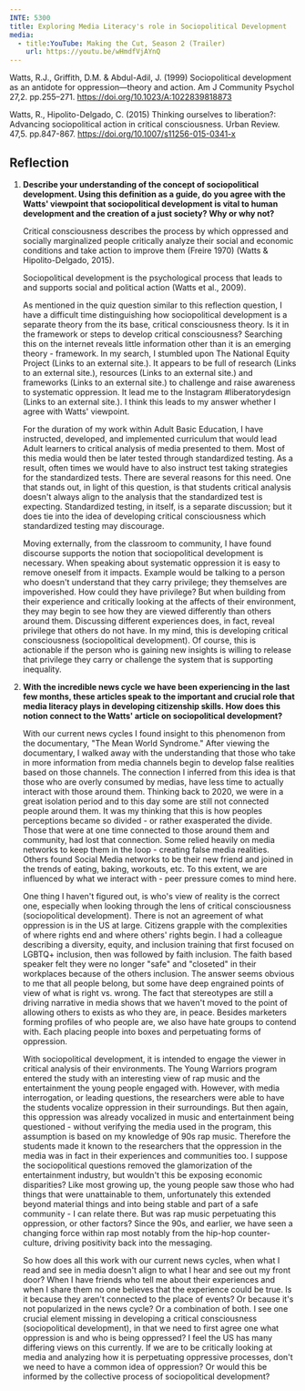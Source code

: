```yaml
---
INTE: 5300
title: Exploring Media Literacy's role in Sociopolitical Development
media:
  - title:YouTube: Making the Cut, Season 2 (Trailer)
    url: https://youtu.be/wHmdfVjAYnQ
---
```


Watts, R.J., Griffith, D.M. & Abdul-Adil, J. (1999) Sociopolitical development as an antidote for oppression—theory and action. Am J Community Psychol 27,2. pp.255–271. <https://doi.org/10.1023/A:1022839818873>

Watts, R., Hipolito-Delgado, C. (2015) Thinking ourselves to liberation?: Advancing sociopolitical action in critical consciousness. Urban Review. 47,5. pp.847-867. <https://doi.org/10.1007/s11256-015-0341-x>

## Reflection

1.  **Describe your understanding of the concept of sociopolitical development. Using this definition as a guide, do you agree with the Watts' viewpoint that sociopolitical development is vital to human development and the creation of a just society? Why or why not?**

    Critical consciousness describes the process by which oppressed and socially marginalized people critically analyze their social and economic conditions and take action to improve them (Freire 1970) (Watts & Hipolito-Delgado, 2015).

    Sociopolitical development is the psychological process that leads to and supports social and political action (Watts et al., 2009).

    As mentioned in the quiz question similar to this reflection question, I have a difficult time distinguishing how sociopolitical development is a separate theory from the its base, critical consciousness theory. Is it in the framework or steps to develop critical consciousness? Searching this on the internet reveals little information other than it is an emerging theory - framework. In my search, I stumbled upon The National Equity Project (Links to an external site.). It appears to be full of research (Links to an external site.), resources (Links to an external site.) and frameworks (Links to an external site.) to challenge and raise awareness to systematic oppression. It lead me to the Instagram #liberatorydesign (Links to an external site.). I think this leads to my answer whether I agree with Watts' viewpoint.

    For the duration of my work within Adult Basic Education, I have instructed, developed, and implemented curriculum that would lead Adult learners to critical analysis of media presented to them. Most of this media would then be later tested through standardized testing. As a result, often times we would have to also instruct test taking strategies for the standardized tests. There are several reasons for this need. One that stands out, in light of this question, is that students critical analysis doesn't always align to the analysis that the standardized test is expecting. Standardized testing, in itself, is a separate discussion; but it does tie into the idea of developing critical consciousness which standardized testing may discourage.

    Moving externally, from the classroom to community, I have found discourse supports the notion that sociopolitical development is necessary. When speaking about systematic oppression it is easy to remove oneself from it impacts. Example would be talking to a person who doesn't understand that they carry privilege; they themselves are impoverished. How could they have privilege? But when building from their experience and critically looking at the affects of their environment, they may begin to see how they are viewed differently than others around them. Discussing different experiences does, in fact, reveal privilege that others do not have. In my mind, this is developing critical consciousness (sociopolitical development). Of course, this is actionable if the person who is gaining new insights is willing to release that privilege they carry or challenge the system that is supporting inequality.



2.  **With the incredible news cycle we have been experiencing in the last few months, these articles speak to the important and crucial role that media literacy plays in developing citizenship skills. How does this notion connect to the Watts' article on sociopolitical development?**

    With our current news cycles I found insight to this phenomenon from the documentary, "The Mean World Syndrome."  After viewing the documentary, I walked away with the understanding that those who take in more information from media channels begin to develop false realities based on those channels. The connection I inferred from this idea is that those who are overly consumed by medias, have less time to actually interact with those around them. Thinking back to 2020, we were in a great isolation period and to this day some are still not connected people around them. It was my thinking that this is how peoples perceptions became so divided - or rather exasperated the divide. Those that were at one time connected to those around them and community, had lost that connection. Some relied heavily on media networks to keep them in the loop - creating false media realities. Others found Social Media networks to be their new friend and joined in the trends of eating, baking, workouts, etc. To this extent, we are influenced by what we interact with - peer pressure comes to mind here.

    One thing I haven't figured out, is who's view of reality is the correct one, especially when looking through the lens of critical consciousness (sociopolitical development). There is not an agreement of what oppression is in the US at large. Citizens grapple with the complexities of where rights end and where others' rights begin. I had a colleague describing a diversity, equity, and inclusion training that first focused on LGBTQ+ inclusion, then was followed by faith inclusion. The faith based speaker felt they were no longer "safe" and "closeted" in their workplaces because of the others inclusion. The answer seems obvious to me that all people belong, but some have deep engrained points of view of what is right vs. wrong. The fact that stereotypes are still a driving narrative in media shows that we haven't moved to the point of allowing others to exists as who they are, in peace. Besides marketers forming profiles of who people are, we also have hate groups to contend with. Each placing people into boxes and perpetuating forms of oppression.

    With sociopolitical development, it is intended to engage the viewer in critical analysis of their environments. The Young Warriors program entered the study with an interesting view of rap music and the entertainment the young people engaged with. However, with media interrogation, or leading questions, the researchers were able to have the students vocalize oppression in their surroundings. But then again, this oppression was already vocalized in music and entertainment being questioned - without verifying the media used in the program, this assumption is based on my knowledge of 90s rap music. Therefore the students made it known to the researchers that the oppression in the media was in fact in their experiences and communities too. I suppose the sociopolitical questions removed the glamorization of the entertainment industry, but wouldn't this be exposing economic disparities? Like most growing up, the young people saw those who had things that were unattainable to them, unfortunately this extended beyond material things and into being stable and part of a safe community - I can relate there. But was rap music perpetuating this oppression, or other factors? Since the 90s, and earlier, we have seen a changing force within rap most notably from the hip-hop counter-culture, driving positivity back into the messaging.

    So how does all this work with our current news cycles, when what I read and see in media doesn't align to what I hear and see out my front door? When I have friends who tell me about their experiences and when I share them no one believes that the experience could be true. Is it because they aren't connected to the place of events? Or because it's not popularized in the news cycle? Or a combination of both. I see one crucial element missing in developing a critical consciousness (sociopolitical development), in that we need to first agree one what oppression is and who is being oppressed? I feel the US has many differing views on this currently. If we are to be critically looking at media and analyzing how it is perpetuating oppressive processes, don't we need to have a common idea of oppression? Or would this be informed by the collective process of sociopolitical development?
